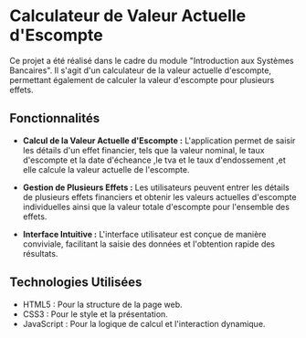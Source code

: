# Calculateur de Valeur Actuelle d'Escompte

Ce projet a été réalisé dans le cadre du module "Introduction aux Systèmes Bancaires". Il s'agit d'un calculateur de la valeur actuelle d'escompte, permettant également de calculer la valeur d'escompte pour plusieurs effets.

## Fonctionnalités

- **Calcul de la Valeur Actuelle d'Escompte :** L'application permet de saisir les détails d'un effet financier, tels que la valeur nominal, le taux d'escompte et la date d'écheance ,le tva et le taux d'endossement ,et elle calcule la valeur actuelle de l'escompte.

- **Gestion de Plusieurs Effets :** Les utilisateurs peuvent entrer les détails de plusieurs effets financiers et obtenir les valeurs actuelles d'escompte individuelles ainsi que la valeur totale d'escompte pour l'ensemble des effets.

- **Interface Intuitive :** L'interface utilisateur est conçue de manière conviviale, facilitant la saisie des données et l'obtention rapide des résultats.

## Technologies Utilisées

- HTML5 : Pour la structure de la page web.
- CSS3 : Pour le style et la présentation.
- JavaScript : Pour la logique de calcul et l'interaction dynamique.
